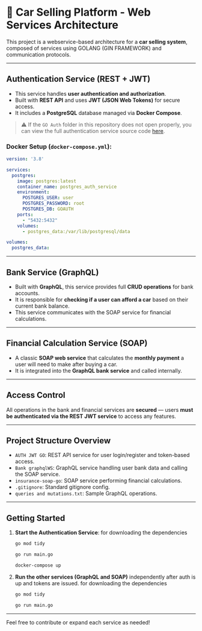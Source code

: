 # 🚗 Car Selling Platform - Web Services Architecture

This project is a webservice-based architecture for a **car selling system**, composed of  services using GOLANG  (GIN FRAMEWORK) and communication protocols.

---

##  Authentication Service (REST + JWT)

- This service handles **user authentication and authorization**.
- Built with **REST API** and uses **JWT (JSON Web Tokens)** for secure access.
- It includes a **PostgreSQL** database managed via **Docker Compose**.

> ⚠️ If the `GO Auth` folder in this repository does not open properly, you can view the full authentication service source code [here](https://github.com/Keskiidou/AUTH-JWT-GO).

### Docker Setup (`docker-compose.yml`):
```yaml
version: '3.8'

services:
  postgres:
    image: postgres:latest
    container_name: postgres_auth_service
    environment:
      POSTGRES_USER: user
      POSTGRES_PASSWORD: root
      POSTGRES_DB: GOAUTH
    ports:
      - "5432:5432"
    volumes:
      - postgres_data:/var/lib/postgresql/data

volumes:
  postgres_data:
```

---

##  Bank Service (GraphQL)

- Built with **GraphQL**, this service provides full **CRUD operations** for bank accounts.
- It is responsible for **checking if a user can afford a car** based on their current bank balance.
- This service communicates with the SOAP service for financial calculations.

---

##  Financial Calculation Service (SOAP)

- A classic **SOAP web service** that calculates the **monthly payment** a user will need to make after buying a car.
- It is integrated into the **GraphQL bank service** and called internally.

---

##  Access Control

All operations in the bank and financial services are **secured** — users **must be authenticated via the REST JWT service** to access any features.

---

##  Project Structure Overview

- `AUTH JWT GO`: REST API service for user login/register and token-based access.
- `Bank graphqlWS`: GraphQL service handling user bank data and calling the SOAP service.
- `insurance-soap-go`: SOAP service performing financial calculations.
- `.gitignore`: Standard gitignore config.
- `queries and mutations.txt`: Sample GraphQL operations.

---

##  Getting Started

1. **Start the Authentication Service**:
     for downloading the dependencies 
   ```bash
   go mod tidy 
   ```
   
   ```bash
   go run main.go 
   ```
   
   ```bash
   docker-compose up 
   ```

3. **Run the other services (GraphQL and SOAP)** independently after auth is up and tokens are issued.
   for downloading the dependencies 
   ```bash
   go mod tidy 
   ```
   
   ```bash
   go run main.go 
   ```

---

Feel free to contribute or expand each service as needed!
